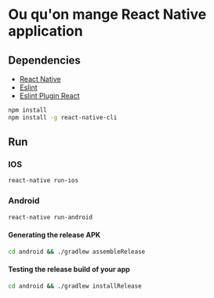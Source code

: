 # Ou qu'on mange React Native application

## Dependencies
- [React Native](https://facebook.github.io/react-native/)
- [Eslint](http://eslint.org/)
- [Eslint Plugin React](https://github.com/yannickcr/eslint-plugin-react)

```sh
npm install
npm install -g react-native-cli
```

## Run

### IOS
```sh
react-native run-ios
```

### Android
```sh
react-native run-android
```

#### Generating the release APK
```sh
cd android && ./gradlew assembleRelease
```

#### Testing the release build of your app
```sh
cd android && ./gradlew installRelease
```
